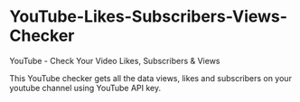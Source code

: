 # YouTube-Likes-Subscribers-Views-Checker
YouTube - Check Your Video Likes, Subscribers &amp; Views

This YouTube checker gets all the data views, likes and subscribers on your youtube channel using YouTube API key.

